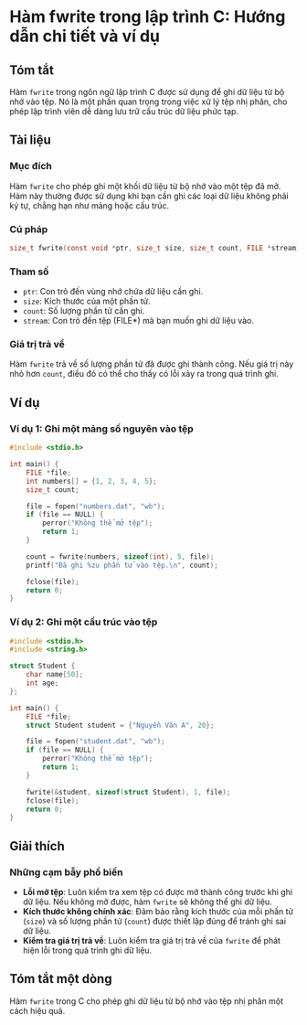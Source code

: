 <!--
Meta Description: # Hàm fwrite trong lập trình C: Hướng dẫn chi tiết và ví dụ ## Tóm tắt Hàm `fwrite` trong ngôn ngữ lập trình C được sử dụng để ghi dữ liệu từ bộ nhớ v...
Meta Keywords: ghi, file, liệu, tệp, fwrite
-->

# Hàm fwrite trong lập trình C: Hướng dẫn chi tiết và ví dụ

## Tóm tắt
Hàm `fwrite` trong ngôn ngữ lập trình C được sử dụng để ghi dữ liệu từ bộ nhớ vào tệp. Nó là một phần quan trọng trong việc xử lý tệp nhị phân, cho phép lập trình viên dễ dàng lưu trữ cấu trúc dữ liệu phức tạp.

## Tài liệu
### Mục đích
Hàm `fwrite` cho phép ghi một khối dữ liệu từ bộ nhớ vào một tệp đã mở. Hàm này thường được sử dụng khi bạn cần ghi các loại dữ liệu không phải ký tự, chẳng hạn như mảng hoặc cấu trúc.

### Cú pháp
```c
size_t fwrite(const void *ptr, size_t size, size_t count, FILE *stream);
```

### Tham số
- `ptr`: Con trỏ đến vùng nhớ chứa dữ liệu cần ghi.
- `size`: Kích thước của một phần tử.
- `count`: Số lượng phần tử cần ghi.
- `stream`: Con trỏ đến tệp (FILE*) mà bạn muốn ghi dữ liệu vào.

### Giá trị trả về
Hàm `fwrite` trả về số lượng phần tử đã được ghi thành công. Nếu giá trị này nhỏ hơn `count`, điều đó có thể cho thấy có lỗi xảy ra trong quá trình ghi.

## Ví dụ
### Ví dụ 1: Ghi một mảng số nguyên vào tệp
```c
#include <stdio.h>

int main() {
    FILE *file;
    int numbers[] = {1, 2, 3, 4, 5};
    size_t count;

    file = fopen("numbers.dat", "wb");
    if (file == NULL) {
        perror("Không thể mở tệp");
        return 1;
    }

    count = fwrite(numbers, sizeof(int), 5, file);
    printf("Đã ghi %zu phần tử vào tệp.\n", count);

    fclose(file);
    return 0;
}
```

### Ví dụ 2: Ghi một cấu trúc vào tệp
```c
#include <stdio.h>
#include <string.h>

struct Student {
    char name[50];
    int age;
};

int main() {
    FILE *file;
    struct Student student = {"Nguyễn Văn A", 20};

    file = fopen("student.dat", "wb");
    if (file == NULL) {
        perror("Không thể mở tệp");
        return 1;
    }

    fwrite(&student, sizeof(struct Student), 1, file);
    fclose(file);
    return 0;
}
```

## Giải thích
### Những cạm bẫy phổ biến
- **Lỗi mở tệp**: Luôn kiểm tra xem tệp có được mở thành công trước khi ghi dữ liệu. Nếu không mở được, hàm `fwrite` sẽ không thể ghi dữ liệu.
- **Kích thước không chính xác**: Đảm bảo rằng kích thước của mỗi phần tử (`size`) và số lượng phần tử (`count`) được thiết lập đúng để tránh ghi sai dữ liệu.
- **Kiểm tra giá trị trả về**: Luôn kiểm tra giá trị trả về của `fwrite` để phát hiện lỗi trong quá trình ghi dữ liệu.

## Tóm tắt một dòng
Hàm `fwrite` trong C cho phép ghi dữ liệu từ bộ nhớ vào tệp nhị phân một cách hiệu quả.